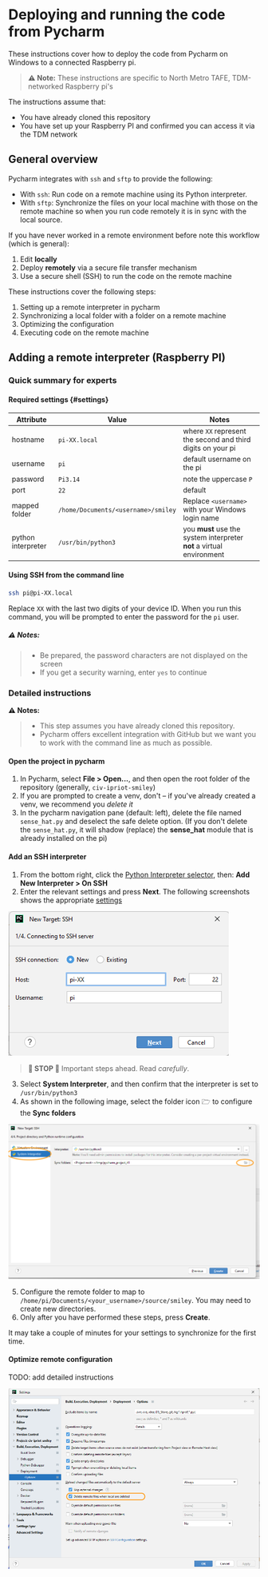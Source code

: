 # Deploying and running the code from Pycharm

These instructions cover how to deploy the code from Pycharm on Windows to a connected Raspberry pi. 

> **⚠️ Note:** These instructions are specific to North Metro TAFE, TDM-networked Raspberry pi's

The instructions assume that:

- You have already cloned this repository
- You have set up your Raspberry PI and confirmed you can access it via the TDM network

## General overview

Pycharm integrates with `ssh` and `sftp` to provide the following:

- With `ssh`: Run code on a remote machine using its Python interpreter.
- With `sftp`: Synchronize the files on your local machine with those on the remote machine so when you run code remotely it is in sync with the local source.

If you have never worked in a remote environment before note this workflow (which is general):

1. Edit **locally**
2. Deploy **remotely** via a secure file transfer mechanism
3. Use a secure shell (SSH) to run the code on the remote machine

These instructions cover the following steps:

1. Setting up a remote interpreter in pycharm
2. Synchronizing a local folder with a folder on a remote machine
3. Optimizing the configuration
4. Executing code on the remote machine

## Adding a remote interpreter (Raspberry PI)

### Quick summary for experts

#### Required settings {#settings}

| Attribute         | Value                            | Notes                                                           |
| ----------------- | -------------------------------- | --------------------------------------------------------------- |
| hostname          | `pi-XX.local`                      | where `XX` represent the second and third digits on your pi       |
| username          | `pi`                               | default username on the pi                                      |
| password          | `Pi3.14`                           | note the uppercase `P`                                            |
| port              | `22`                               | default                                                         |
| mapped folder     | `/home/Documents/<username>/smiley` | Replace `<username>` with your Windows login name                    |
| python interpreter| `/usr/bin/python3`                 | you **must** use the system interpreter **not** a virtual environment |

#### Using SSH from the command line

```bash
ssh pi@pi-XX.local
```

Replace `XX` with the last two digits of your device ID. When you run this command, you will be prompted to enter the password for the `pi` user.

##### ⚠️ Notes: 

>- Be prepared, the password characters are not displayed on the screen
>- If you get a security warning, enter `yes` to continue

### Detailed instructions

**⚠️ Notes:**
>- This step assumes you have already cloned this repository. 
>- Pycharm offers excellent integration with GitHub but we want you to work with the command line as much as possible.



#### Open the project in pycharm

1. In Pycharm, select **File > Open...**, and then open the root folder of the repository (generally, `civ-ipriot-smiley`)
2. If you are prompted to create a venv, don't – if you've already created a venv, we recommend you *delete it*
3. In the pycharm navigation pane (default: left), delete the file named `sense_hat.py` and deselect the safe delete option.
(If you don't delete the `sense_hat.py`, it will shadow (replace) the **sense_hat** module that is already installed on the pi)

#### Add an SSH interpreter
1. From the bottom right, click the [Python Interpreter selector](https://www.jetbrains.com/help/pycharm/configuring-python-interpreter.html?keymap=primary_windows#widget), then:
**Add New Interpreter > On SSH** 
1. Enter the relevant settings and press **Next**. 
The following screenshots shows the appropriate [settings](#settings)

![SSH Settings. If image does not appear, refer to the table above](images/your_settings.png)


>**🛑 STOP 🛑**
Important steps ahead. Read *carefully*. 

3.  Select **System Interpreter**, and then confirm that the interpreter is set to `/usr/bin/python3`
4.  As shown in the following image, select the folder icon 🗁 to configure the **Sync folders**

![Select system interpreter and click the folder icon](images/select_system_interpreter.png)

5. Configure the remote folder to map to `/home/pi/Documents/<your_username>/source/smiley`. You may need to create new directories.
6. Only after you have performed these steps, press **Create**.

It may take a couple of minutes for your settings to synchronize for  the first time.

#### Optimize remote configuration

TODO: add detailed instructions

![Placeholder](images/remote_settings.png)

